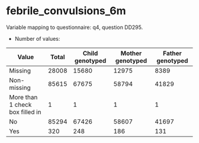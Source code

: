 # febrile_convulsions_6m
Variable mapping to questionnaire: q4, question DD295.
- Number of values:

| Value | Total | Child genotyped | Mother genotyped | Father genotyped |
| ----- | ----- | --------------- | ---------------- | ---------------- |
| Missing | 28008 | 15680 | 12975 | 8389 |
| Non-missing | 85615 | 67675 | 58794 | 41829 |
| More than 1 check box filled in | 1 | 1 | 1 |1 |
| No | 85294 | 67426 | 58607 |41697 |
| Yes | 320 | 248 | 186 |131 |



